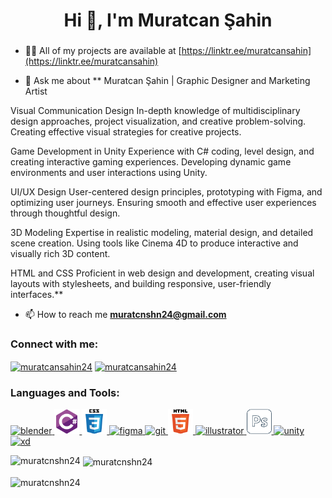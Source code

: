 <h1 align="center">Hi 👋, I'm Muratcan Şahin</h1>
<h3 align="center"></h3>

- 👨‍💻 All of my projects are available at [https://linktr.ee/muratcansahin](https://linktr.ee/muratcansahin)

- 💬 Ask me about ** Muratcan Şahin | Graphic Designer and Marketing Artist


Visual Communication Design
In-depth knowledge of multidisciplinary design approaches, project visualization, and creative problem-solving. Creating effective visual strategies for creative projects.

Game Development in Unity
Experience with C# coding, level design, and creating interactive gaming experiences. Developing dynamic game environments and user interactions using Unity.

UI/UX Design
User-centered design principles, prototyping with Figma, and optimizing user journeys. Ensuring smooth and effective user experiences through thoughtful design.

3D Modeling
Expertise in realistic modeling, material design, and detailed scene creation. Using tools like Cinema 4D to produce interactive and visually rich 3D content.

HTML and CSS
Proficient in web design and development, creating visual layouts with stylesheets, and building responsive, user-friendly interfaces.**

- 📫 How to reach me **muratcnshn24@gmail.com**

<h3 align="left">Connect with me:</h3>
<p align="left">
<a href="https://linkedin.com/in/muratcansahin24" target="blank"><img align="center" src="https://raw.githubusercontent.com/rahuldkjain/github-profile-readme-generator/master/src/images/icons/Social/linked-in-alt.svg" alt="muratcansahin24" height="30" width="40" /></a>
<a href="https://www.behance.net/muratcansahin24" target="blank"><img align="center" src="https://raw.githubusercontent.com/rahuldkjain/github-profile-readme-generator/master/src/images/icons/Social/behance.svg" alt="muratcansahin24" height="30" width="40" /></a>
</p>

<h3 align="left">Languages and Tools:</h3>
<p align="left"> <a href="https://www.blender.org/" target="_blank" rel="noreferrer"> <img src="https://download.blender.org/branding/community/blender_community_badge_white.svg" alt="blender" width="40" height="40"/> </a> <a href="https://www.w3schools.com/cs/" target="_blank" rel="noreferrer"> <img src="https://raw.githubusercontent.com/devicons/devicon/master/icons/csharp/csharp-original.svg" alt="csharp" width="40" height="40"/> </a> <a href="https://www.w3schools.com/css/" target="_blank" rel="noreferrer"> <img src="https://raw.githubusercontent.com/devicons/devicon/master/icons/css3/css3-original-wordmark.svg" alt="css3" width="40" height="40"/> </a> <a href="https://www.figma.com/" target="_blank" rel="noreferrer"> <img src="https://www.vectorlogo.zone/logos/figma/figma-icon.svg" alt="figma" width="40" height="40"/> </a> <a href="https://git-scm.com/" target="_blank" rel="noreferrer"> <img src="https://www.vectorlogo.zone/logos/git-scm/git-scm-icon.svg" alt="git" width="40" height="40"/> </a> <a href="https://www.w3.org/html/" target="_blank" rel="noreferrer"> <img src="https://raw.githubusercontent.com/devicons/devicon/master/icons/html5/html5-original-wordmark.svg" alt="html5" width="40" height="40"/> </a> <a href="https://www.adobe.com/in/products/illustrator.html" target="_blank" rel="noreferrer"> <img src="https://www.vectorlogo.zone/logos/adobe_illustrator/adobe_illustrator-icon.svg" alt="illustrator" width="40" height="40"/> </a> <a href="https://www.photoshop.com/en" target="_blank" rel="noreferrer"> <img src="https://raw.githubusercontent.com/devicons/devicon/master/icons/photoshop/photoshop-line.svg" alt="photoshop" width="40" height="40"/> </a> <a href="https://unity.com/" target="_blank" rel="noreferrer"> <img src="https://www.vectorlogo.zone/logos/unity3d/unity3d-icon.svg" alt="unity" width="40" height="40"/> </a> <a href="https://www.adobe.com/products/xd.html" target="_blank" rel="noreferrer"> <img src="https://cdn.worldvectorlogo.com/logos/adobe-xd.svg" alt="xd" width="40" height="40"/> </a> </p>

<p><img align="left" src="https://github-readme-stats.vercel.app/api/top-langs?username=muratcnshn24&show_icons=true&locale=en&layout=compact" alt="muratcnshn24" /></p>

<p>&nbsp;<img align="center" src="https://github-readme-stats.vercel.app/api?username=muratcnshn24&show_icons=true&locale=en" alt="muratcnshn24" /></p>

<p><img align="center" src="https://github-readme-streak-stats.herokuapp.com/?user=muratcnshn24&" alt="muratcnshn24" /></p>
